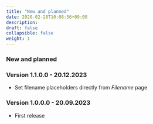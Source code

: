 ```yaml
---
title: "New and planned"
date: 2020-02-28T10:08:56+09:00
description: 
draft: false
collapsible: false
weight: 1
---
```

### New and planned

### Version 1.1.0.0 - 20.12.2023
- Set filename placeholders directly from *Filename* page

### Version 1.0.0.0 - 20.09.2023
 - First release